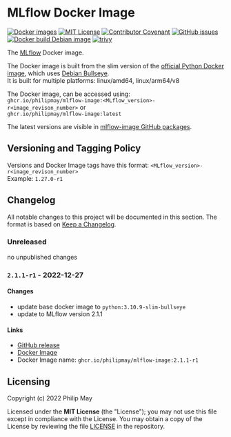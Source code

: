 # MLflow Docker Image

[![Docker images](https://img.shields.io/badge/Docker-image-blue)](https://github.com/PhilipMay/mlflow-image/pkgs/container/mlflow-image)
[![MIT License](https://img.shields.io/github/license/PhilipMay/mlflow-image)](https://github.com/PhilipMay/mlflow-image/blob/main/LICENSE)
[![Contributor Covenant](https://img.shields.io/badge/Contributor%20Covenant-2.1-4baaaa.svg)](https://github.com/PhilipMay/mlflow-image/blob/main/CODE_OF_CONDUCT.md)
[![GitHub issues](https://img.shields.io/github/issues-raw/PhilipMay/mlflow-image)](https://github.com/PhilipMay/mlflow-image/issues)\
[![Docker build Debian image](https://github.com/PhilipMay/mlflow-image/actions/workflows/docker-build-debian.yml/badge.svg)](https://github.com/PhilipMay/mlflow-image/actions/workflows/docker-build-debian.yml)
[![trivy](https://github.com/PhilipMay/mlflow-image/actions/workflows/trivy.yml/badge.svg)](https://github.com/PhilipMay/mlflow-image/actions/workflows/trivy.yml)

The [MLflow](https://www.mlflow.org/docs/latest/index.html) Docker image.

The Docker image is built from the slim version of the [official Python Docker image](https://hub.docker.com/_/python),
which uses [Debian Bullseye](https://www.debian.org/releases/bullseye/).\
It is built for multiple platforms: linux/amd64, linux/arm64/v8

The Docker image, can be accessed using:\
`ghcr.io/philipmay/mlflow-image:<MLflow_version>-r<image_revison_number>` or\
`ghcr.io/philipmay/mlflow-image:latest`

The latest versions are visible in
[mlflow-image GitHub packages](https://github.com/PhilipMay/mlflow-image/pkgs/container/mlflow-image).

## Versioning and Tagging Policy
Versions and Docker Image tags have this format: `<MLflow_version>-r<image_revison_number>`\
Example: `1.27.0-r1`

## Changelog
All notable changes to this project will be documented in this section.
The format is based on [Keep a Changelog](https://keepachangelog.com/en/).

### Unreleased
no unpublished changes

### `2.1.1-r1` - 2022-12-27

#### Changes
- update base docker image to `python:3.10.9-slim-bullseye`
- update to MLflow version 2.1.1

#### Links
- [GitHub release](https://github.com/PhilipMay/mlflow-image/releases/tag/2.1.1-r1)
- [Docker Image](https://github.com/PhilipMay/mlflow-image/pkgs/container/mlflow-image/60688586?tag=2.1.1-r1)
- Docker Image name: `ghcr.io/philipmay/mlflow-image:2.1.1-r1`

## Licensing

Copyright (c) 2022 Philip May

Licensed under the **MIT License** (the "License"); you may not use this file except in compliance with the License.
You may obtain a copy of the License by reviewing the file
[LICENSE](https://github.com/PhilipMay/mlflow-image/blob/main/LICENSE) in the repository.
